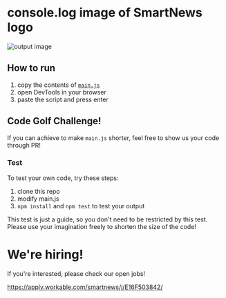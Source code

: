 # console.log image of SmartNews logo

![output image](https://github.com/smartnews/console-log-image/blob/main/screenshot.png?raw=true)

## How to run

1. copy the contents of [`main.js`](https://github.com/smartnews/console-log-image/blob/main/main.js?raw=true)
2. open DevTools in your browser
3. paste the script and press enter

## Code Golf Challenge!

If you can achieve to make `main.js` shorter, feel free to show us your code through PR!

### Test

To test your own code, try these steps:

1. clone this repo
2. modify main.js
3. `npm install` and `npm test` to test your output

This test is just a guide, so you don't need to be restricted by this test. Please use your imagination freely to shorten the size of the code!

# We're hiring!

If you're interested, please check our open jobs!

https://apply.workable.com/smartnews/j/E16F503842/
